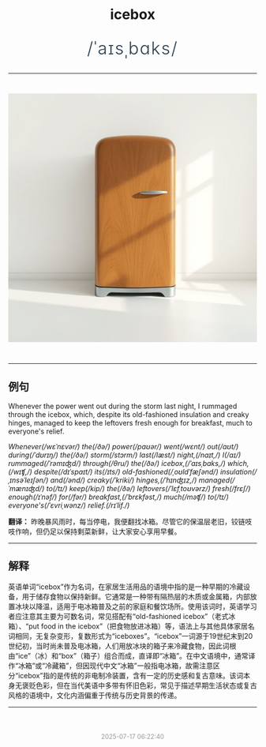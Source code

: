 <div align="center">

# icebox

<div style="margin: 30px 0;">
<h1 style="font-size: 2.5em; font-weight: 300; letter-spacing: 2px; margin: 0; color: #2c3e50;">
/ˈaɪsˌbɑks/
</h1>
</div>

</div>

---

<div align="center" style="margin: 40px 0;">

![icebox](images/icebox.png)

</div>

---

## 例句

Whenever the power went out during the storm last night, I rummaged through the icebox, which, despite its old-fashioned insulation and creaky hinges, managed to keep the leftovers fresh enough for breakfast, much to everyone's relief.

*Whenever(/wɛˈnɛvər/) the(/ðə/) power(/paʊər/) went(/wɛnt/) out(/aʊt/) during(/ˈdʊrɪŋ/) the(/ðə/) storm(/stɔrm/) last(/læst/) night,(/naɪt,/) I(/aɪ/) rummaged(/ˈrəmɪʤd/) through(/θru/) the(/ðə/) icebox,(/ˈaɪsˌbɑks,/) which,(/wɪʧ,/) despite(/dɪˈspaɪt/) its(/ɪts/) old-fashioned(/ˌoʊldˈfæʃənd/) insulation(/ˌɪnsəˈleɪʃən/) and(/ənd/) creaky(/ˈkriki/) hinges,(/ˈhɪnʤɪz,/) managed(/ˈmænɪʤd/) to(/tɪ/) keep(/kip/) the(/ðə/) leftovers(/ˈlɛfˌtoʊvərz/) fresh(/frɛʃ/) enough(/ɪˈnəf/) for(/fər/) breakfast,(/ˈbrɛkfəst,/) much(/məʧ/) to(/tɪ/) everyone's(/ˈɛvriˌwənz/) relief.(/rɪˈlif./)*

**翻译：** 昨晚暴风雨时，每当停电，我便翻找冰箱。尽管它的保温层老旧，铰链吱吱作响，但仍足以保持剩菜新鲜，让大家安心享用早餐。

---

## 解释

英语单词“icebox”作为名词，在家居生活用品的语境中指的是一种早期的冷藏设备，用于储存食物以保持新鲜。它通常是一种带有隔热层的木质或金属箱，内部放置冰块以降温，适用于电冰箱普及之前的家庭和餐饮场所。使用该词时，英语学习者应注意其主要为可数名词，常见搭配有“old-fashioned icebox”（老式冰箱）、“put food in the icebox”（把食物放进冰箱）等，语法上与其他具体家居名词相同，无复杂变形，复数形式为“iceboxes”。“icebox”一词源于19世纪末到20世纪初，当时尚未普及电冰箱，人们用放冰块的箱子来冷藏食物，因此词根由“ice”（冰）和“box”（箱子）组合而成，直译即“冰箱”。在中文语境中，通常译作“冰箱”或“冷藏箱”，但因现代中文“冰箱”一般指电冰箱，故需注意区分“icebox”指的是传统的非电制冷装置，含有一定的历史感和复古意味。该词本身无褒贬色彩，但在当代美语中多带有怀旧色彩，常见于描述早期生活状态或复古风格的语境中，文化内涵偏重于传统与历史背景的传递。


---

<div align="center" style="margin-top: 50px;">
<small style="color: #999; font-size: 0.9em;">2025-07-17 06:22:40</small>
</div>
